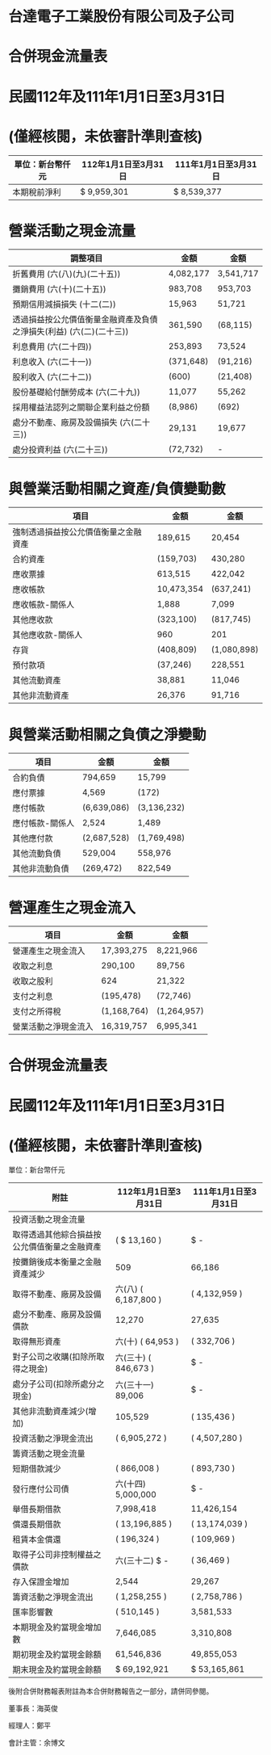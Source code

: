 # 台達電子工業股份有限公司及子公司

# 合併現金流量表

# 民國112年及111年1月1日至3月31日

# (僅經核閱，未依審計準則查核)

|單位：新台幣仟元|112年1月1日至3月31日|111年1月1日至3月31日|
|---|---|---|
|本期稅前淨利|$ 9,959,301|$ 8,539,377|

# 營業活動之現金流量

|調整項目|金額|金額|
|---|---|---|
|折舊費用 (六(八)(九)(二十五))|4,082,177|3,541,717|
|攤銷費用 (六(十)(二十五))|983,708|953,703|
|預期信用減損損失 (十二(二))|15,963|51,721|
|透過損益按公允價值衡量金融資產及負債之淨損失(利益) (六(二)(二十三))|361,590|(68,115)|
|利息費用 (六(二十四))|253,893|73,524|
|利息收入 (六(二十一))|(371,648)|(91,216)|
|股利收入 (六(二十二))|(600)|(21,408)|
|股份基礎給付酬勞成本 (六(二十九))|11,077|55,262|
|採用權益法認列之關聯企業利益之份額|(8,986)|(692)|
|處分不動產、廠房及設備損失 (六(二十三))|29,131|19,677|
|處分投資利益 (六(二十三))|(72,732)|-|

# 與營業活動相關之資產/負債變動數

|項目|金額|金額|
|---|---|---|
|強制透過損益按公允價值衡量之金融資產|189,615|20,454|
|合約資產|(159,703)|430,280|
|應收票據|613,515|422,042|
|應收帳款|10,473,354|(637,241)|
|應收帳款-關係人|1,888|7,099|
|其他應收款|(323,100)|(817,745)|
|其他應收款-關係人|960|201|
|存貨|(408,809)|(1,080,898)|
|預付款項|(37,246)|228,551|
|其他流動資產|38,881|11,046|
|其他非流動資產|26,376|91,716|

# 與營業活動相關之負債之淨變動

|項目|金額|金額|
|---|---|---|
|合約負債|794,659|15,799|
|應付票據|4,569|(172)|
|應付帳款|(6,639,086)|(3,136,232)|
|應付帳款-關係人|2,524|1,489|
|其他應付款|(2,687,528)|(1,769,498)|
|其他流動負債|529,004|558,976|
|其他非流動負債|(269,472)|822,549|

# 營運產生之現金流入

|項目|金額|金額|
|---|---|---|
|營運產生之現金流入|17,393,275|8,221,966|
|收取之利息|290,100|89,756|
|收取之股利|624|21,322|
|支付之利息|(195,478)|(72,746)|
|支付之所得稅|(1,168,764)|(1,264,957)|
|營業活動之淨現金流入|16,319,757|6,995,341|# 台達電子工業股份有限公司及子公司

# 合併現金流量表

# 民國112年及111年1月1日至3月31日

# (僅經核閱，未依審計準則查核)

單位：新台幣仟元

|附註|112年1月1日至3月31日|111年1月1日至3月31日|
|---|---|---|
|投資活動之現金流量| | |
|取得透過其他綜合損益按公允價值衡量之金融資產|( $ 13,160 )|$ -|
|按攤銷後成本衡量之金融資產減少|509|66,186|
|取得不動產、廠房及設備|六(八) ( 6,187,800 )|( 4,132,959 )|
|處分不動產、廠房及設備價款|12,270|27,635|
|取得無形資產|六(十) ( 64,953 )|( 332,706 )|
|對子公司之收購(扣除所取得之現金)|六(三十) ( 846,673 )|$ -|
|處分子公司(扣除所處分之現金)|六(三十一) 89,006|$ -|
|其他非流動資產減少(增加)|105,529|( 135,436 )|
|投資活動之淨現金流出|( 6,905,272 )|( 4,507,280 )|
|籌資活動之現金流量| | |
|短期借款減少|( 866,008 )|( 893,730 )|
|發行應付公司債|六(十四) 5,000,000|$ -|
|舉借長期借款|7,998,418|11,426,154|
|償還長期借款|( 13,196,885 )|( 13,174,039 )|
|租賃本金償還|( 196,324 )|( 109,969 )|
|取得子公司非控制權益之價款|六(三十二) $ -|( 36,469 )|
|存入保證金增加|2,544|29,267|
|籌資活動之淨現金流出|( 1,258,255 )|( 2,758,786 )|
|匯率影響數|( 510,145 )|3,581,533|
|本期現金及約當現金增加數|7,646,085|3,310,808|
|期初現金及約當現金餘額|61,546,836|49,855,053|
|期末現金及約當現金餘額|$ 69,192,921|$ 53,165,861|

後附合併財務報表附註為本合併財務報告之一部分，請併同參閱。

董事長：海英俊

經理人：鄭平

會計主管：余博文